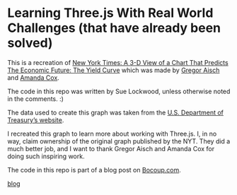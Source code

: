 # Learning Three.js With Real World Challenges (that have already been solved)

This is a recreation of [New York Times: A 3-D View of a Chart That Predicts The Economic Future: The Yield Curve](http://www.nytimes.com/interactive/2015/03/19/upshot/3d-yield-curve-economic-growth.html?abt=0002&abg=1&_r=1) which was made by [Gregor Aisch](http://driven-by-data.net/) and [Amanda Cox](https://twitter.com/amandacox).

The code in this repo was written by Sue Lockwood, unless otherwise noted in the comments. :) 

The data used to create this graph was taken from the [U.S. Department of Treasury’s website](https://www.treasury.gov/resource-center/data-chart-center/interest-rates/Pages/TextView.aspx?data=yieldYear&year=2005).

I recreated this graph to learn more about working with Three.js. I, in no way, claim ownership of the original graph published by the NYT. They did a much better job, and I want to thank Gregor Aisch and Amanda Cox for doing such inspiring work. 

The code in this repo is part of a blog post on [Bocoup.com](http://bocoup.com). 

[blog](https://bocoup.com/blog/learning-three-js-with-real-world-challenges-that-have-already-been-solved)
